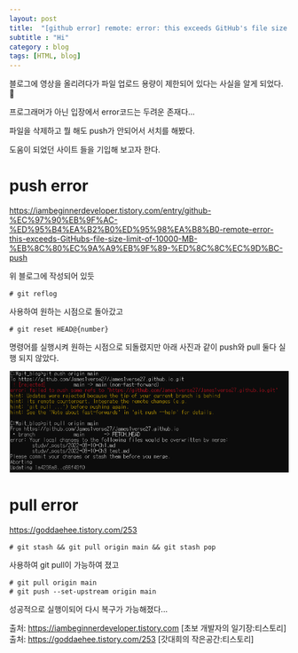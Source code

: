 ```yaml
---
layout: post
title:  "[github error] remote: error: this exceeds GitHub's file size limit of 100.00 MB | 대용량 파일 push"
subtitle : "Hi"
category : blog
tags: [HTML, blog]
---
```


블로그에 영상을 올리려다가 파일 업로드 용량이 제한되어 있다는 사실을 알게 되었다. 🥲

프로그래머가 아닌 입장에서 error코드는 두려운 존재다...

파일을 삭제하고 뭘 해도 push가 안되어서 서치를 해봤다. 

도움이 되었던 사이트 들을 기입해 보고자 한다.

# push error

https://iambeginnerdeveloper.tistory.com/entry/github-%EC%97%90%EB%9F%AC-%ED%95%B4%EA%B2%B0%ED%95%98%EA%B8%B0-remote-error-this-exceeds-GitHubs-file-size-limit-of-10000-MB-%EB%8C%80%EC%9A%A9%EB%9F%89-%ED%8C%8C%EC%9D%BC-push

위 블로그에 작성되어 있듯

    # git reflog

사용하여 원하는 시점으로 돌아갔고

    # git reset HEAD@{number} 
    
명령어를 실행시켜 원하는 시점으로 되돌렸지만
아래 사진과 같이 push와 pull 둘다 실행 되지 않았다.

![](/blog/img/error.png)

# pull error

https://goddaehee.tistory.com/253

    # git stash && git pull origin main && git stash pop

사용하여 git pull이 가능하여 졌고

    # git pull origin main
    # git push --set-upstream origin main

성공적으로 실행이되어 다시 복구가 가능해졌다...


출처: https://iambeginnerdeveloper.tistory.com [초보 개발자의 일기장:티스토리]
출처: https://goddaehee.tistory.com/253 [갓대희의 작은공간:티스토리]